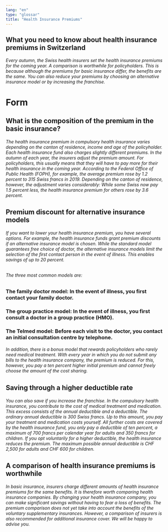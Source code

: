 ```yaml
---
lang: "en"
type: "glossar"
title: "Health Insurance Premiums"
---
```


## What you need to know about health insurance premiums in Switzerland

###### Every autumn, the Swiss health insurers set the health insurance premiums for the coming year. A comparison is worthwhile for policyholders. This is because although the premiums for basic insurance differ, the benefits are the same. You can also reduce your premiums by choosing an alternative insurance model or by increasing the franchise.

# Form

## What is the composition of the premium in the basic insurance?

###### The health insurance premium in compulsory health insurance varies depending on the canton of residence, income and age of the policyholder. Each health insurance fund also charges slightly different premiums. In the autumn of each year, the insurers adjust the premium amount. For policyholders, this usually means that they will have to pay more for their health insurance in the coming year. According to the Federal Office of Public Health (FOPH), for example, the average premium rose by 1.2 percent to 315 Swiss francs in 2019. Depending on the canton of residence, however, the adjustment varies considerably: While some Swiss now pay 1.5 percent less, the health insurance premium for others rose by 3.6 percent.

## Premium discount for alternative insurance models

###### If you want to lower your health insurance premium, you have several options. For example, the health insurance funds grant premium discounts if an alternative insurance model is chosen. While the standard model guarantees free choice of doctor, the alternative insurance models limit the selection of the first contact person in the event of illness. This enables savings of up to 20 percent.

###### The three most common models are:

### The family doctor model: In the event of illness, you first contact your family doctor.

### The group practice model: In the event of illness, you first consult a doctor in a group practice (HMO).

### The Telmed model: Before each visit to the doctor, you contact an initial consultation centre by telephone.

###### In addition, there is a bonus model that rewards policyholders who rarely need medical treatment. With every year in which you do not submit any bills to the health insurance company, the premium is reduced. For this, however, you pay a ten percent higher initial premium and cannot freely choose the amount of the cost sharing.

## Saving through a higher deductible rate

###### You can also save if you increase the franchise. In the compulsory health insurance, you contribute to the cost of medical treatment and medication. This excess consists of the annual deductible and a deductible. The ordinary annual deductible is 300 Swiss francs. Up to this amount, you pay your treatment and medication costs yourself. All further costs are covered by the health insurance fund, you only pay a deductible of ten percent, a maximum of 700 francs per calendar year for adults and 350 francs for children. If you opt voluntarily for a higher deductible, the health insurance reduces the premium. The maximum possible annual deductible is CHF 2,500 for adults and CHF 600 for children.

## A comparison of health insurance premiums is worthwhile

###### In basic insurance, insurers charge different amounts of health insurance premiums for the same benefits. It is therefore worth comparing health insurance companies. By changing your health insurance company, you can make significant savings without having to fear a loss of benefits. The premium comparison does not yet take into account the benefits of the voluntary supplementary insurances. However, a comparison of insurers is also recommended for additional insurance cover. We will be happy to advise you.
